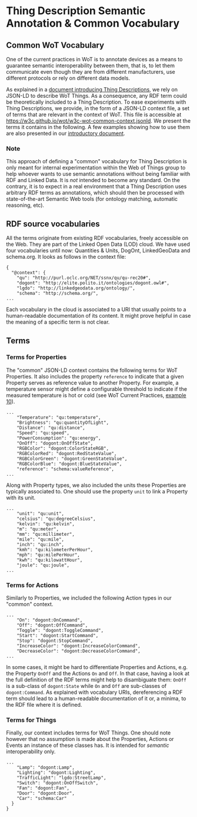 # Thing Description Semantic Annotation & Common Vocabulary

## Common WoT Vocabulary

One of the current practices in WoT is to annotate devices as a means to
guarantee semantic interoperability between them, that is, to let them
communicate even though they are from different manufacturers, use different
protocols or rely on different data models.

As explained in a
[document introducing Thing Descriptions](http://w3c.github.io/wot/current-practices/wot-practices.html),
we rely on JSON-LD to describe WoT Things. As a consequence, any RDF term could
be theoretically included to a Thing Description. To ease
experiments with Thing Descriptions, we provide, in the form of a JSON-LD
context file, a set of terms that are relevant in the context of WoT. This file
is accessible at https://w3c.github.io/wot/w3c-wot-common-context.jsonld. We
present the terms it contains in the following. A few examples showing how
to use them are also presented in our
[introductory document](http://w3c.github.io/wot/current-practices/wot-practices.html#td-samples).

### Note

This approach of defining a "common" vocabulary for Thing Description is only
meant for internal experimentation within the Web of Things group to help
whoever wants to use semantic annotations without being familiar with RDF and
Linked Data. It is _not_ intended to become any standard. On the contrary,
it is to expect in a real environment that a Thing Description uses arbitrary
RDF terms as annotations, which should then be processed with state-of-the-art
Semantic Web tools (for ontology matching, automatic reasoning, etc).

## RDF source vocabularies

All the terms originate from existing RDF vocabularies, freely accessible on
the Web. They are part of the Linked Open Data (LOD) cloud. We have used four
vocabularies until now: Quantities & Units, DogOnt, LinkedGeoData and
schema.org. It looks as follows in the context file:

```
{
  "@context": {
    "qu": "http://purl.oclc.org/NET/ssnx/qu/qu-rec20#",
    "dogont": "http://elite.polito.it/ontologies/dogont.owl#",
    "lgdo": "http://linkedgeodata.org/ontology/",
    "schema": "http://schema.org/",
...
```

Each vocabulary in the cloud is associated to a URI that usually points to a
human-readable documentation of its content. It might prove helpful in case
the meaning of a specific term is not clear.

## Terms

### Terms for Properties

The "common" JSON-LD context contains the following terms for WoT Properties.
It also includes the property `reference` to indicate that a given Property
serves as reference value to another Property. For example, a temperature
sensor might define a configurable threshold to indicate if the measured
temperature is hot or cold (see WoT Current Practices,
[example 10](http://w3c.github.io/wot/current-practices/wot-practices.html#temperature-sensor)).

```
...
    "Temperature": "qu:temperature",
    "Brightness": "qu:quantityOfLight",
    "Distance": "qu:distance",
    "Speed": "qu:speed",
    "PowerConsumption": "qu:energy",
    "OnOff": "dogont:OnOffState",
    "RGBColor": "dogont:ColorStateRGB",
    "RGBColorRed": "dogont:RedStateValue",
    "RGBColorGreen": "dogont:GreenStateValue",
    "RGBColorBlue": "dogont:BlueStateValue",
    "reference": "schema:valueReference",
...
```

Along with Property types, we also included the units these Properties are
typically associated to. One should use the property `unit` to link a
Property with its unit.

```
...
    "unit": "qu:unit",
    "celsius": "qu:degreeCelsius",
    "kelvin": "qu:kelvin",
    "m": "qu:meter",
    "mm": "qu:millimeter",
    "mile": "qu:mile",
    "inch": "qu:inch",
    "kmh": "qu:kilometerPerHour",
    "mph": "qu:milePerHour",
    "kwh": "qu:kilowattHour",
    "joule": "qu:joule",
...
```

### Terms for Actions

Similarly to Properties, we included the following Action types in our "common"
context.

```
...
    "On": "dogont:OnCommand",
    "Off": "dogont:OffCommand",
    "Toggle": "dogont:ToggleCommand",
    "Start": "dogont:StartCommand",
    "Stop": "dogont:StopCommand",
    "IncreaseColor": "dogont:IncreaseColorCommand",
    "DecreaseColor": "dogont:DecreaseColorCommand",
...
```

In some cases, it might be hard to differentiate Properties and Actions,
e.g. the Property `OnOff` and the Actions `On` and `Off`. In that case, having
a look at the full definition of the RDF terms might help to disambiguate them:
`OnOff` is a sub-class of `dogont:State` while `On` and `Off` are sub-classes
of `dogont:Command`. As explained with vocabulary URIs, dereferencing a RDF
term should lead to a human-readable documentation of it or, a minima, to
the RDF file where it is defined.

### Terms for Things

Finally, our context includes terms for WoT Things. One should note however that
no assumption is made about the Properties, Actions or Events an instance of
these classes has. It is intended for _semantic_ interoperability only.

```
...
    "Lamp": "dogont:Lamp",
    "Lighting": "dogont:Lighting",
    "TrafficLight": "lgdo:StreetLamp",
    "Switch": "dogont:OnOffSwitch",
    "Fan": "dogont:Fan",
    "Door": "dogont:Door",
    "Car": "schema:Car"
  }
}
```
